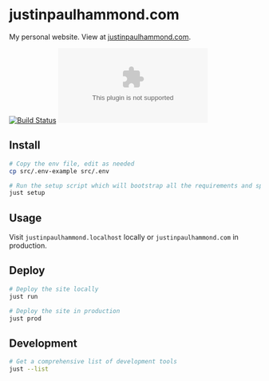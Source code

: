 # justinpaulhammond.com

My personal website. View at [justinpaulhammond.com](https://justinpaulhammond.com).

[![Build Status](https://github.com/Justintime50/justinpaulhammond.com/workflows/build/badge.svg)](https://github.com/Justintime50/justinpaulhammond.com/actions)
[![Licence](https://img.shields.io/github/license/justintime50/justinpaulhammond.com)](LICENSE)

## Install

```bash
# Copy the env file, edit as needed
cp src/.env-example src/.env

# Run the setup script which will bootstrap all the requirements and spin up the service
just setup
```

## Usage

Visit `justinpaulhammond.localhost` locally or `justinpaulhammond.com` in production.

## Deploy

```bash
# Deploy the site locally
just run

# Deploy the site in production
just prod
```

## Development

```bash
# Get a comprehensive list of development tools
just --list
```
